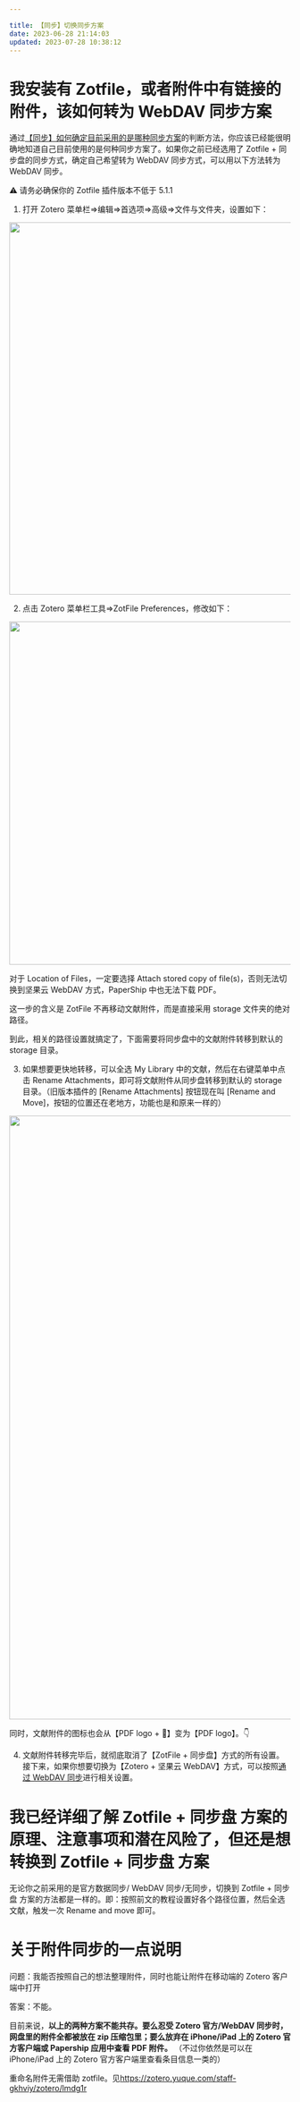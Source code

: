 ```yaml
---

title: 【同步】切换同步方案
date: 2023-06-28 21:14:03
updated: 2023-07-28 10:38:12
---
```


# 我安装有 Zotfile，或者附件中有链接的附件，该如何转为 WebDAV 同步方案

通过[【同步】如何确定目前采用的是哪种同步方案](https://zotero.yuque.com/books/share/93bfca90-00d8-4228-8d3a-305863c70f50/agofi0)的判断方法，你应该已经能很明确地知道自己目前使用的是何种同步方案了。如果你之前已经选用了 Zotfile + 同步盘的同步方式，确定自己希望转为 WebDAV 同步方式，可以用以下方法转为 WebDAV 同步。

⚠️ 请务必确保你的 Zotfile 插件版本不低于 5.1.1

1. 打开 Zotero 菜单栏=>编辑=>首选项=>高级=>文件与文件夹，设置如下：

<img src="https://cdn.nlark.com/yuque/0/2022/png/32594373/1663157528545-dd703679-a42d-42a0-922e-f9b6a799713b.png" width="666" id="ua44b332e" class="ne-image">

2. 点击 Zotero 菜单栏工具=>ZotFile Preferences，修改如下：

<img src="https://cdn.nlark.com/yuque/0/2022/jpeg/32594373/1663157575655-25108a96-f7b3-4fa3-bea5-bc3393c8f123.jpeg" width="614" id="uf481d34a" class="ne-image">

对于 Location of Files，一定要选择 Attach stored copy of file(s)，否则无法切换到坚果云 WebDAV 方式，PaperShip 中也无法下载 PDF。

这一步的含义是 ZotFile 不再移动文献附件，而是直接采用 storage 文件夹的绝对路径。

到此，相关的路径设置就搞定了，下面需要将同步盘中的文献附件转移到默认的 storage 目录。

3. 如果想要更快地转移，可以全选 My Library 中的文献，然后在右键菜单中点击 Rename Attachments，即可将文献附件从同步盘转移到默认的 storage 目录。（旧版本插件的 [Rename Attachments] 按钮现在叫 [Rename and Move]，按钮的位置还在老地方，功能也是和原来一样的）

<img src="https://cdn.nlark.com/yuque/0/2022/jpeg/32594373/1663157726345-3c18bbb2-f19f-4939-bd7b-99c13ae4909d.jpeg" width="1080" id="ubdda9588" class="ne-image">

同时，文献附件的图标也会从【PDF logo + 🔗】变为【PDF logo】。👇

4. 文献附件转移完毕后，就彻底取消了【ZotFile + 同步盘】方式的所有设置。接下来，如果你想要切换为【Zotero + 坚果云 WebDAV】方式，可以按照[通过 WebDAV 同步](https://zotero.yuque.com/books/share/93bfca90-00d8-4228-8d3a-305863c70f50/lub19i)进行相关设置。

# 我已经详细了解 Zotfile + 同步盘 方案的原理、注意事项和潜在风险了，但还是想转换到 Zotfile + 同步盘 方案

无论你之前采用的是官方数据同步/ WebDAV 同步/无同步，切换到 Zotfile + 同步盘 方案的方法都是一样的。即：按照前文的教程设置好各个路径位置，然后全选文献，触发一次 Rename and move 即可。

# 关于附件同步的一点说明

问题：我能否按照自己的想法整理附件，同时也能让附件在移动端的 Zotero 客户端中打开

答案：不能。

目前来说，**以上的两种方案不能共存。要么忍受 Zotero 官方/WebDAV 同步时，网盘里的附件全都被放在 zip 压缩包里；要么放弃在 iPhone/iPad 上的 Zotero 官方客户端或 Papership 应用中查看 PDF 附件。**
（不过你依然是可以在 iPhone/iPad 上的 Zotero 官方客户端里查看条目信息一类的）

重命名附件无需借助 zotfile。见<https://zotero.yuque.com/staff-gkhviy/zotero/lmdg1r>
